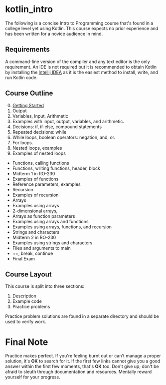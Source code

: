 # kotlin_intro

The following is a concise Intro to Programming course that's found in a college level yet using Kotlin. This course expects no prior experience and has been written for a novice audience in mind.

## Requirements

A command-line version of the compiler and any text editor is the only requirement. An IDE is not required but it is recommended to obtain Kotlin by installing the [Intellij IDEA](https://www.jetbrains.com/idea/download/index.html) as it is the easiest method to install, write, and run Kotlin code.

## Course Outline
 00. [Getting Started](0_getting_started.md)
 01.  Output
 02.  Variables, Input, Arithmetic
 03.  Examples with input, output, variables, and arithmetic.
 04.  Decisions: if, if-else, compound statements
 05.  Repeated decisions: while
 06.  While loops, boolean operators: negation, and, or.
 07.  For loops.
 08.  Nested loops, examples
 09.  Examples of nested loops
 -  Functions, calling functions
 -  Functions, writing functions, header, block
 -  Midterm 1 in RO-230
 -  Examples of functions
 -  Reference parameters, examples
 -  Recursion
 -  Examples of recursion
 -  Arrays
 -  Examples using arrays
 -  2-dimensional arrays,
 -  Arrays as function parameters
 -  Examples using arrays and functions
 -  Examples using arrays, functions, and recursion
 -  Strings and characters
 -  Midterm 2 in RO-230
 -  Examples using strings and characters
 -  Files and arguments to main
 -  ++, break, continue
 -  Final Exam

## Course Layout
This course is split into three sections:

1. Description
2. Example code
3. Practice problems

Practice problem solutions are found in a separate directory and should be used to verify work.

# Final Note
Practice makes perfect. If you're feeling burnt out or can't manage a proper solution, it's **OK** to search for it. If the first few links cannot give you a good answer within the first few moments, that's **OK** too. Don't give up; don't be afraid to sleuth through documentation and resources. Mentally reward yourself for your progress.
